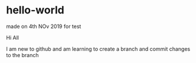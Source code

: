 # hello-world
made on 4th NOv 2019 for test

Hi All

I am new to github and am learning to create a  branch and commit changes to the branch
